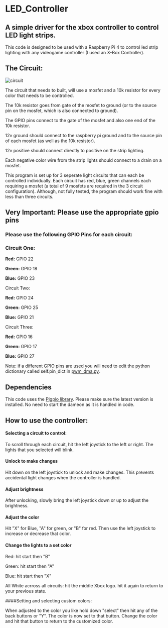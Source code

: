 # LED_Controller
## **A simple driver for the xbox controller to control LED light strips.**

This code is designed to be used with a Raspberry Pi 4 to control led strip lighting with any videogame controller (I used an X-Box Controller). 


## The Circuit: 

![circuit](https://user-images.githubusercontent.com/53206149/206923802-ec7b8638-f509-4cdd-aa1a-2599685ec2c4.png)

The circuit that needs to built, will use a mosfet and a 10k resistor for every color that needs to be controlled. 

The 10k resistor goes from gate of the mosfet to ground (or to the source pin on the mosfet, which is also connected to ground). 

The GPIO pins connect to the gate of the mosfet and also one end of the 10k resistor.

12v ground should connect to the raspberry pi ground and to the source pin of each mosfet (as well as the 10k resistor). 

12v positive should connect directly to positive on the strip lighting. 

Each negative color wire from the strip lights should connect to a drain on a mosfet. 

This program is set up for 3 seperate light circuits that can each be controlled individually. Each circuit has red, blue, green channels each requiring a mosfet (a total of 9 mosfets are required in the 3 circuit configuration).
Although, not fully tested, the program should work fine with less than three circuits. 

##                                       Very Important: Please use the appropriate gpio pins  
                          

### Please use the following GPIO Pins for each circuit:
### Circuit One:

**Red:** GPIO 22

**Green:** GPIO 18

**Blue:** GPIO 23

Circuit Two:

**Red:** GPIO 24

**Green:** GPIO 25

**Blue:** GPIO 21

Circuit Three:

**Red:** GPIO 16

**Green:** GPIO 17

**Blue:** GPIO 27
                      
                            
                            
                            
Note: if a different GPIO pins are used you will need to edit the python dictionary called self.pin_dict in [pwm_dma.py](/pwm_dma.py).


## Dependencies

This code uses the [Pigpio library](https://github.com/joan2937/pigpio). Please make sure the latest version is installed. No need to start the dameon as it is handled in code.

## How to use the controller:

#### Selecting a circuit to control:

To scroll through each circuit, hit the left joystick to the left or right. The lights that you selected will blink.

#### Unlock to make changes

Hit down on the left joystick to unlock and make changes. This prevents accidental light changes when the controller is handled. 

#### Adjust brightness

After unlocking, slowly bring the left joystick down or up to adjust the brightness. 

#### Adjust the color

Hit "X" for Blue, "A" for green, or "B" for red. Then use the left joystick to increase or decrease that color. 

#### Change the lights to a set color

Red: hit start then "B" 

Green: hit start then "A"

Blue: hit start then "X"

All White acrross all circuits: hit the middle Xbox logo. hit it again to return to your previous state.

####Setting and selecting custom colors:

When adjusted to the color you like hold down "select" then hit any of the back buttons or "Y". The color is now set to that button. Change the color and hit that button to return to the customized color.





